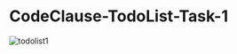 # CodeClause-TodoList-Task-1
![todolist1](https://github.com/jyothsnakannati/CodeClause-TodoList-Task-1/assets/121303710/ff1f4e0f-6d97-46de-8fff-e6ce73758855)
